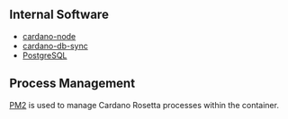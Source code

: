 ## Internal Software
- [cardano-node](https://github.com/input-output-hk/cardano-node/releases)
- [cardano-db-sync](https://github.com/input-output-hk/cardano-db-sync/releases)
- [PostgreSQL](https://www.postgresql.org/)

## Process Management
[PM2](https://pm2.keymetrics.io/docs/usage/docker-pm2-nodejs/) is used to manage Cardano Rosetta 
processes within the container.
